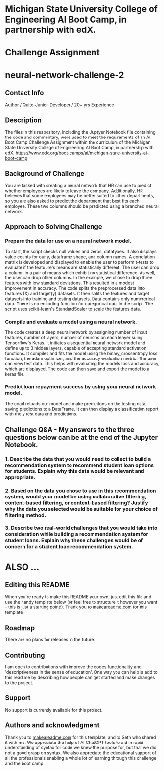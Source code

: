 # Michigan State University College of Engineering AI Boot Camp, in partnership with edX.
# Challenge Assignment

# neural-network-challenge-2

## Contact Info
Author / Quite-Junior-Developer / 20+ yrs Experience 

## Description
The files in this respository, including the Juptyer Notebook file containing the code and commentary, were used to meet the requirements of an AI Boot Camp Challenge Assignment within the curriculum of the Michigan State University College of Engineering AI Boot Camp, in partnership with edX.
https://www.edx.org/boot-camps/ai/michigan-state-university-ai-boot-camp

## Background of Challenge
You are tasked with creating a neural network that HR can use to predict whether employees are likely to leave the company. Additionally, HR believes that some employees may be better suited to other departments, so you are also asked to predict the department that best fits each employee. These two columns should be predicted using a branched neural network.

## Approach to Solving Challenge

### Prepare the data for use on a neural network model.
To start, the script checks null values and zeros, datatypes.
It also displays value counts for our y, dataframe shape, and column names.
A correlation matrix is developed and displayed to enable the user to perform t-tests to evaluate if the featuure's means are statistically different.
The user can drop a column in a pair of means which exhibit no statistical difference.
As well, the user can drop other columns.  In the example, we chose to drop three features with low standard deviations.  This resulted in a modest improvement in accuracy.
The code splits the preprocessed data into features (X) and target(y) datasets.
It then splits the features and target datasets into training and testing datasets.
Data contains only numererical data.  There is no encoding function for categorical data in the script.
The script uses scikit-learn's StandardScaler to scale the features data.

### Compile and evaluate a model using a neural network.
The code creates a deep neural network by assigning number of input features, number of layers, number of neurons on each leayer suing Tensorflow's Keras.
It initiates a sequential neural network model and define up to 3 hidden layers, capable of accepting standard activation functions.
It compiles and fits the model using the binary_crossentropy loss function, the adam optimizer, and the accuracy evaluation metric.
The user can view test data.  This helps with evaluating the models loss and accuracy, which are displayed.
The code can then save and export the model to a keras file.

### Predict loan repayment success by using your neural network model.
The coad reloads our model and make predicitons on the testing data, saving predictions to a DataFrame.
It can then display a classification report with the y test data and predictions.

## Challenge Q&A - My answers to the three questions below can be at the end of the Jupyter Notebook.

### 1. Describe the data that you would need to collect to build a recommendation system to recommend student loan options for students. Explain why this data would be relevant and appropriate.

### 2. Based on the data you chose to use in this recommendation system, would your model be using collaborative filtering, content-based filtering, or context-based filtering? Justify why the data you selected would be suitable for your choice of filtering method.

### 3. Describe two real-world challenges that you would take into consideration while building a recommendation system for student loans. Explain why these challenges would be of concern for a student loan recommendation system.

# ALSO ...

## Editing this README
When you're ready to make this README your own, just edit this file and use the handy template below (or feel free to structure it however you want - this is just a starting point!). Thank you to [makeareadme.com](https://www.makeareadme.com/) for this template.

## Roadmap
There are no plans for releases in the future.

## Contributing
I am open to contributions with improve the codes functionality and 'descriptiveness in the sense of education'.
One way you can help is add to this read me by describing how people can get started and make changes to the project.

## Support
No support is currently available for this project.

## Authors and acknowledgment
Thank you to [makeareadme.com](https://www.makeareadme.com/) for this template, and to Seth who shared it with me.
We appreciate the help of AI ChatGPT tools to aid in rapid understanding of syntax for code we knew the purpose for, but that we did not a good grasp on syntax.
We also appreciate the educational support of all the professionals enabling a whole lot of learning through this challenge and the boot camp.
